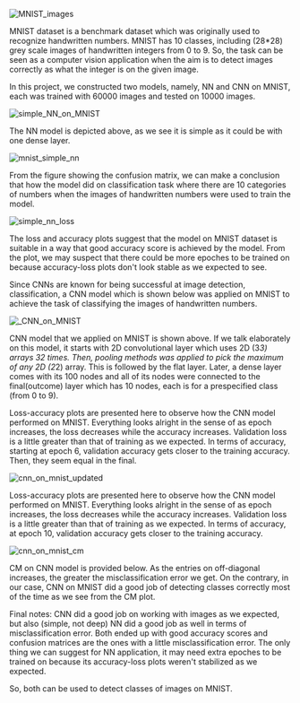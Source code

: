
![MNIST_images](https://github.com/gbulbul/Recognizing-handwritten-numbers-by-a-simple-neural-net-and-CNN/assets/79763247/89d40c40-8d3f-439a-b9e0-11ff0ba91c25)


MNIST dataset is a benchmark dataset which was originally used to recognize handwritten numbers. MNIST has 10 classes, including (28*28) grey scale images of handwritten integers from 0 to 9. So, the task can be seen as a computer vision application when the aim is to detect images correctly as what the integer is on the given image. 


In this project, we constructed two models, namely, NN and CNN on MNIST, each was trained with 60000 images and tested on 10000 images.

![simple_NN_on_MNIST](https://github.com/gbulbul/simple-ANN-application-on-MNIST/assets/79763247/614d0fbc-05ae-46b7-8450-d0cffc0fc7e6)

The NN model is depicted above, as we see it is simple as it could be with one dense layer.


![mnist_simple_nn](https://github.com/gbulbul/simple-ANN-application-on-MNIST/assets/79763247/e8190dda-fa0b-40f4-9acd-8082bff9998b)

From the figure showing the confusion matrix, we can make a conclusion that how the model did on classification task where there are 10 categories of numbers when the images of handwritten numbers were used to train the model. 

![simple_nn_loss](https://github.com/gbulbul/Recognizing-handwritten-numbers-by-a-simple-neural-net-and-CNN/assets/79763247/62510d7e-f1b5-44ed-a635-aa545929271e)

The loss and accuracy plots suggest that the model on MNIST dataset is suitable in a way that good accuracy score is achieved by the model. From the plot, we may suspect that there could be more epoches to be trained on because accuracy-loss plots don't look stable as we expected to see.


Since CNNs are known for being successful at image detection, classification, a CNN model which is shown below was applied on MNIST to achieve the task of classifying the images of handwritten numbers.

![_CNN_on_MNIST](https://github.com/gbulbul/Recognizing-handwritten-numbers-by-a-simple-neural-net-and-CNN/assets/79763247/bc01be09-cecd-455b-821c-079d7d8a63e7)

CNN model that we applied on MNIST is shown above. If we talk elaborately on this model, it starts with 2D convolutional layer which uses 2D (3*3) arrays 32 times. Then, pooling methods was applied to pick the maximum of any 2D (2*2) array. This is followed by the flat layer. Later, a dense layer comes with its 100 nodes and all of its nodes were connected to the final(outcome) layer which has 10 nodes, each is for a prespecified class (from 0 to 9).

Loss-accuracy plots are presented here to observe how the CNN model performed on MNIST. Everything looks alright in the sense of as epoch increases, the loss decreases while the accuracy increases. Validation loss is a little greater than that of training as we expected. In terms of accuracy, starting at epoch 6, validation accuracy gets closer to the training accuracy. Then, they seem equal in the final.


![cnn_on_mnist_updated](https://github.com/gbulbul/Recognizing-handwritten-numbers-by-a-simple-neural-net-and-CNN/assets/79763247/c584ad60-131f-4970-9133-340ac858bcd6)

Loss-accuracy plots are presented here to observe how the CNN model performed on MNIST. Everything looks alright in the sense of as epoch increases, the loss decreases while the accuracy increases. Validation loss is a little greater than that of training as we expected. In terms of accuracy, at epoch 10, validation accuracy gets closer to the training accuracy.

![cnn_on_mnist_cm](https://github.com/gbulbul/Recognizing-handwritten-numbers-by-a-simple-neural-net-and-CNN/assets/79763247/865452c4-ac69-4a62-adfd-104191cc2b88)


CM on CNN model is provided below. As the entries on off-diagonal increases, the greater the misclassification error we get. On the contrary, in our case, CNN on MNIST did a good job of detecting classes correctly most of the time as we see from the CM plot.

Final notes: CNN did a good job on working with images as we expected, but also (simple, not deep) NN did a good job as well in terms of misclassification error. Both ended up with good accuracy scores and confusion matrices are the ones with a little misclassification error. The only thing we can suggest for NN application, it may need extra epoches to be trained on because its accuracy-loss plots weren't stabilized as we expected. 

So, both can be used to detect classes of images on MNIST.
